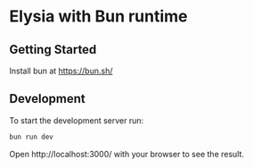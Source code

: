 # Elysia with Bun runtime

## Getting Started

Install bun at https://bun.sh/

## Development

To start the development server run:

```bash
bun run dev
```

Open http://localhost:3000/ with your browser to see the result.
